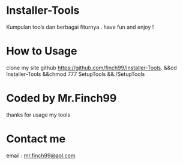 # Installer-Tools
Kumpulan tools dan berbagai fiturnya.. have fun and enjoy ! 
# How to Usage 
clone my site github https://github.com/finch99/Installer-Tools.
&&cd Installer-Tools
&&chmod 777 SetupTools
&&./SetupTools
# Coded by Mr.Finch99
thanks for usage my tools
# Contact me 
email : mr.finch99@aol.com
